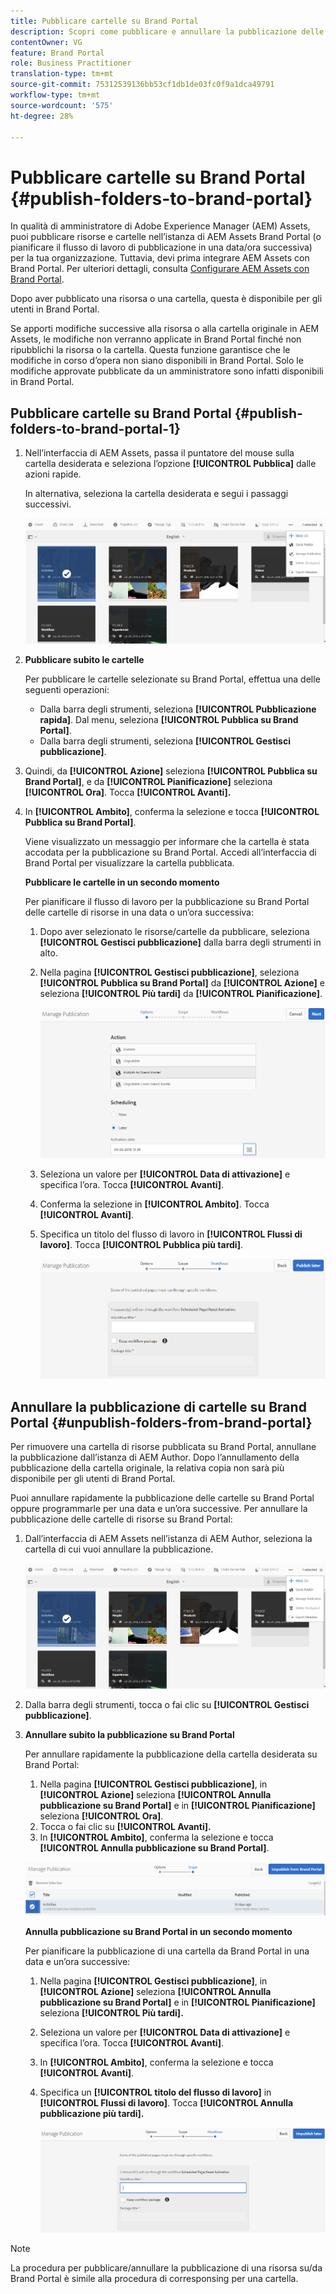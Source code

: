 ```yaml
---
title: Pubblicare cartelle su Brand Portal
description: Scopri come pubblicare e annullare la pubblicazione delle cartelle su Brand Portal.
contentOwner: VG
feature: Brand Portal
role: Business Practitioner
translation-type: tm+mt
source-git-commit: 75312539136bb53cf1db1de03fc0f9a1dca49791
workflow-type: tm+mt
source-wordcount: '575'
ht-degree: 28%

---
```



# Pubblicare cartelle su Brand Portal {#publish-folders-to-brand-portal}

In qualità di amministratore di Adobe Experience Manager (AEM) Assets, puoi pubblicare risorse e cartelle nell’istanza di AEM Assets Brand Portal (o pianificare il flusso di lavoro di pubblicazione in una data/ora successiva) per la tua organizzazione. Tuttavia, devi prima integrare AEM Assets con Brand Portal. Per ulteriori dettagli, consulta [Configurare AEM Assets con Brand Portal](configure-aem-assets-with-brand-portal.md).

Dopo aver pubblicato una risorsa o una cartella, questa è disponibile per gli utenti in Brand Portal.

Se apporti modifiche successive alla risorsa o alla cartella originale in AEM Assets, le modifiche non verranno applicate in Brand Portal finché non ripubblichi la risorsa o la cartella. Questa funzione garantisce che le modifiche in corso d’opera non siano disponibili in Brand Portal. Solo le modifiche approvate pubblicate da un amministratore sono infatti disponibili in Brand Portal.

## Pubblicare cartelle su Brand Portal {#publish-folders-to-brand-portal-1}

1. Nell’interfaccia di AEM Assets, passa il puntatore del mouse sulla cartella desiderata e seleziona l’opzione **[!UICONTROL Pubblica]** dalle azioni rapide.

   In alternativa, seleziona la cartella desiderata e segui i passaggi successivi.

   ![publish2bp](assets/publish2bp.png)

2. **Pubblicare subito le cartelle**

   Per pubblicare le cartelle selezionate su Brand Portal, effettua una delle seguenti operazioni:

   * Dalla barra degli strumenti, seleziona **[!UICONTROL Pubblicazione rapida]**. Dal menu, seleziona **[!UICONTROL Pubblica su Brand Portal]**.
   * Dalla barra degli strumenti, seleziona **[!UICONTROL Gestisci pubblicazione]**.

3. Quindi, da **[!UICONTROL Azione]** seleziona **[!UICONTROL Pubblica su Brand Portal]**, e da **[!UICONTROL Pianificazione]** seleziona **[!UICONTROL Ora]**. Tocca **[!UICONTROL Avanti].**
4. In **[!UICONTROL Ambito]**, conferma la selezione e tocca **[!UICONTROL Pubblica su Brand Portal]**.

   Viene visualizzato un messaggio per informare che la cartella è stata accodata per la pubblicazione su Brand Portal. Accedi all’interfaccia di Brand Portal per visualizzare la cartella pubblicata.

   **Pubblicare le cartelle in un secondo momento**

   Per pianificare il flusso di lavoro per la pubblicazione su Brand Portal delle cartelle di risorse in una data o un’ora successiva:

   1. Dopo aver selezionato le risorse/cartelle da pubblicare, seleziona **[!UICONTROL Gestisci pubblicazione]** dalla barra degli strumenti in alto.
   2. Nella pagina **[!UICONTROL Gestisci pubblicazione]**, seleziona **[!UICONTROL Pubblica su Brand Portal]** da **[!UICONTROL Azione]** e seleziona **[!UICONTROL Più tardi]** da **[!UICONTROL Pianificazione]**.

      ![publishlaterbp](assets/publishlaterbp.png)

   3. Seleziona un valore per **[!UICONTROL Data di attivazione]** e specifica l’ora. Tocca **[!UICONTROL Avanti]**.
   4. Conferma la selezione in **[!UICONTROL Ambito]**. Tocca **[!UICONTROL Avanti]**.
   5. Specifica un titolo del flusso di lavoro in **[!UICONTROL Flussi di lavoro]**. Tocca **[!UICONTROL Pubblica più tardi]**.

      ![manageschedulepub](assets/manageschedulepub.png)

## Annullare la pubblicazione di cartelle su Brand Portal {#unpublish-folders-from-brand-portal}

Per rimuovere una cartella di risorse pubblicata su Brand Portal, annullane la pubblicazione dall’istanza di AEM Author. Dopo l’annullamento della pubblicazione della cartella originale, la relativa copia non sarà più disponibile per gli utenti di Brand Portal.

Puoi annullare rapidamente la pubblicazione delle cartelle su Brand Portal oppure programmarle per una data e un’ora successive. Per annullare la pubblicazione delle cartelle di risorse su Brand Portal:

1. Dall’interfaccia di AEM Assets nell’istanza di AEM Author, seleziona la cartella di cui vuoi annullare la pubblicazione.

   ![publish2bp-1](assets/publish2bp-1.png)

2. Dalla barra degli strumenti, tocca o fai clic su **[!UICONTROL Gestisci pubblicazione]**.

3. **Annullare subito la pubblicazione su Brand Portal**

   Per annullare rapidamente la pubblicazione della cartella desiderata su Brand Portal:

   1. Nella pagina **[!UICONTROL Gestisci pubblicazione]**, in **[!UICONTROL Azione]** seleziona **[!UICONTROL Annulla pubblicazione su Brand Portal]** e in **[!UICONTROL Pianificazione]** seleziona **[!UICONTROL Ora]**.
   2. Tocca o fai clic su **[!UICONTROL Avanti].**
   3. In **[!UICONTROL Ambito]**, conferma la selezione e tocca **[!UICONTROL Annulla pubblicazione su Brand Portal]**.

   ![confirm-unpublish](assets/confirm-unpublish.png)

   **Annulla pubblicazione su Brand Portal in un secondo momento**

   Per pianificare la pubblicazione di una cartella da Brand Portal in una data e un’ora successive:

   1. Nella pagina **[!UICONTROL Gestisci pubblicazione]**, in **[!UICONTROL Azione]** seleziona **[!UICONTROL Annulla pubblicazione su Brand Portal]** e in **[!UICONTROL Pianificazione]** seleziona **[!UICONTROL Più tardi].**
   2. Seleziona un valore per **[!UICONTROL Data di attivazione]** e specifica l’ora. Tocca **[!UICONTROL Avanti]**.
   3. In **[!UICONTROL Ambito]**, conferma la selezione e tocca **[!UICONTROL Avanti]**.
   4. Specifica un **[!UICONTROL titolo del flusso di lavoro]** in **[!UICONTROL Flussi di lavoro]**. Tocca **[!UICONTROL Annulla pubblicazione più tardi].**

      ![unpublishworkflows](assets/unpublishworkflows.png)


>[!NOTE]
>
>La procedura per pubblicare/annullare la pubblicazione di una risorsa su/da Brand Portal è simile alla procedura di corresponsing per una cartella.
